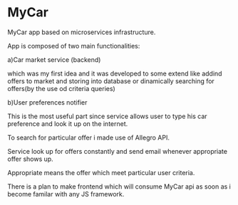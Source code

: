 # MyCar
MyCar app based on microservices infrastructure.

App is composed of two main functionalities:

a)Car market service (backend)

which was my first idea and it was developed to some extend like addind offers to market and storing into database
or dinamically searching for offers(by the use od criteria queries)

b)User preferences notifier

This is the most useful part since service allows user to type his car preference and look it up on the internet.

To search for particular offer i made use of Allegro API.

Service look up for offers constantly and send email whenever appropriate offer shows up. 

Appropriate means the offer which meet particular user criteria.

There is a plan to make frontend which will consume MyCar api as soon as i become familar with any JS framework.

